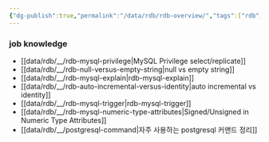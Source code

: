 ```yaml
---
{"dg-publish":true,"permalink":"/data/rdb/rdb-overview/","tags":["rdb","overview"],"noteIcon":""}
---
```



### job knowledge


- [[data/rdb/__/rdb-mysql-privilege\|MySQL Privilege select/replicate]]
- [[data/rdb/__/rdb-null-versus-empty-string\|null vs empty string]]
- [[data/rdb/__/rdb-mysql-explain\|rdb-mysql-explain]]
- [[data/rdb/__/rdb-auto-incremental-versus-identity\|auto incremental vs identity]]
- [[data/rdb/__/rdb-mysql-trigger\|rdb-mysql-trigger]]
- [[data/rdb/__/rdb-mysql-numeric-type-attributes\|Signed/Unsigned in Numeric Type Attributes]]
- [[data/rdb/__/postgresql-command\|자주 사용하는 postgresql 커맨드 정리]]
